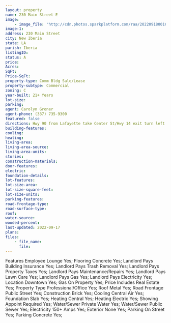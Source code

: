 ```yaml
---
layout: property
name: 230 Main Street E
image:
    - image_file: "http://cdn.photos.sparkplatform.com/raa/20220918001640758521000000.jpg"
image-1:
address: 230 Main Street
city: New Iberia
state: LA
parish: Iberia
listingID: 
status: A
price: 
Acres: 
SqFt: 
Price-SqFt: 
property-type: Comm Bldg Sale/Lease
property-subtype: Commercial
zoning: C
year-built: 21+ Years
lot-size: 
parking: 
agent: Carolyn Groner
agent-phone: (337) 735-9300
featured: false
directions: Hwy 90 from Lafayette take Center St/Hwy 14 exit turn left travel down and take left onto Main St building is 4.5 blocks down on right.
building-features: 
cooling: 
heating: 
living-area: 
living-area-source: 
living-area-units: 
stories: 
construction-materials: 
door-features: 
electric: 
foundation-details: 
lot-features: 
lot-size-area: 
lot-size-square-feet: 
lot-size-units: 
parking-features: 
road-frontage-type: 
road-surface-type: 
roof: 
water-source: 
wooded-percent: 
last-updated: 2022-09-17
plans: 
files:
    - file_name:
      file:
---
```

Features	Employee Lounge	Yes;
Flooring	Concrete	Yes;
Landlord Pays	Building Insurance	Yes;
Landlord Pays	Trash Removal	Yes;
Landlord Pays	Property Taxes	Yes;
Landlord Pays	Maintenance/Repairs	Yes;
Landlord Pays	Lawn Care	Yes;
Landlord Pays	Gas	Yes;
Landlord Pays	Electricity	Yes;
Location	Downtown	Yes;
Gas	On Property	Yes;
Price Includes	Real Estate	Yes;
Property Type	Professional/Office	Yes;
Roof	Metal	Yes;
Road Frontage	Public Street	Yes;
Construction	Brick	Yes;
Cooling	Central Air	Yes;
Foundation	Slab	Yes;
Heating	Central	Yes;
Heating	Electric	Yes;
Showing	Appoint Required	Yes;
Water/Sewer	Private Water	Yes;
Water/Sewer	Public Sewer	Yes;
Electricity	150+ Amps	Yes;
Exterior	None	Yes;
Parking	On Street	Yes;
Parking	Concrete	Yes;

